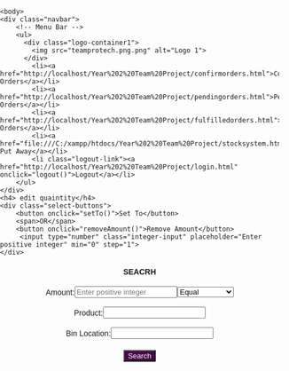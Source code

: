 <!DOCTYPE html>
<html>

<head>
    <title>Phone Selling Stock System</title>
    <style>
        body {
            font-family: Arial, sans-serif;
            margin: 0;
            padding: 0;
            background-image: url('backgroundimage.jpg.png');
            /* Replace 'your-background-image.jpg' with the actual path to your image file */
            background-size: cover;
            background-position: center;
            background-repeat: no-repeat;
        }

        .navbar {
            background-color: rgb(73, 7, 73);
            overflow: hidden;
        }

        .navbar ul {
            list-style-type: none;
            margin: 0;
            padding: 0;
        }

        .navbar ul li {
            float: left;
            display: block;
            color: white;
            text-align: center;
            padding: 14px 16px;
            text-decoration: none;
        }

        .navbar ul li a {
            display: block;
            color: white;
            text-align: center;
            padding: 14px 16px;
            text-decoration: none;
        }

        .navbar li.logout-link {
            float: right;
            /* Move the logout link to the right */
        }

        .logout-link {
            text-decoration: none;
            color: #f44336;
            padding: 14px 16px;
            display: block;
        }

        .logout-link:hover {
            background-color: #f44336;
            color: white;
        }

        .header {
            display: flex;
            align-items: center;
            background-color: #f2f2f2;
            padding: 20px;
        }

        .navbar img:first-of-type {
            float: left;
            width: 100px;
            height: auto;
            margin-right: 20px;
        }

        h1 {
            text-align: center;
            color: purple;
        }

        .header img:first-of-type {
            width: 50px;
            height: auto;
            margin-right: auto;
        }

        .login-signup {
            float: left;
        }

        .login-signup a {
            margin-left: 10px;
            text-decoration: none;
            color: purple;
        }

        .main-content {
            margin: 20px;
        }

        form {
            max-width: 300px;
            margin: auto;
        }

        form label {
            font-weight: bold;
        }

        form input[type="text"] {
            width: 100%;
            padding: 12px 20px;
            margin: 8px 0;
            box-sizing: border-box;
        }

        form input[type="submit"] {
            background-color: purple;
            color: white;
            padding: 14px 20px;
            margin: 8px 0;
            border: none;
            cursor: pointer;
            width: 100%;
        }

        form input[type="submit"]:hover {
            background-color: #a19c9c;
        }
        .select-buttons {
            display: flex;
            justify-content: center;
            margin-top: 20px;
        }

        .select-buttons button {
               margin: 0;
    color: white;
	    background-color: rgb(73, 7, 73);

        }

        .filtering {
    display: flex;
    justify-content: center;
    align-items: center;
}
h4 {
    text-align: center;
    text-transform: uppercase;
}

.filtering label, .filtering input, .filtering select {
    margin: 0 10px;
}
    </style>
</head>

    <body>
    <div class="navbar">
        <!-- Menu Bar -->
        <ul>
          <div class="logo-container1">
            <img src="teamprotech.png.png" alt="Logo 1">
          </div>
            <li><a href="http://localhost/Year%202%20Team%20Project/confirmorders.html">Confirm Orders</a></li>
            <li><a href="http://localhost/Year%202%20Team%20Project/pendingorders.html">Pending Orders</a></li>
            <li><a href="http://localhost/Year%202%20Team%20Project/fulfilledorders.html">Fulfilled Orders</a></li>
            <li><a href="file:///C:/xampp/htdocs/Year%202%20Team%20Project/stocksystem.html">Stock Put Away</a></li>
            <li class="logout-link"><a href="http://localhost/Year%202%20Team%20Project/login.html" onclick="logout()">Logout</a></li>
        </ul>
    </div>
    <h4> edit quaintity</h4>
    <div class="select-buttons">
        <button onclick="setTo()">Set To</button>
        <span>OR</span>
        <button onclick="removeAmount()">Remove Amount</button>
         <input type="number" class="integer-input" placeholder="Enter positive integer" min="0" step="1">
    </div>

<h4>seacrh</h4>
<div class="filtering">
    <label for="amount">Amount:</label>
    <input type="number" id="amount" class="filter-input" placeholder="Enter positive integer" min="0" step="1">
    <select id="amountFilter">
        <option value="=">Equal</option>
        <option value="<">Less Than</option>
        <option value=">">Greater Than</option>
    </select>
</div>
<br>
<div class="filtering">
    <label for="product">Product:</label>
    <input type="text" id="product" class="filter-input">
</div>
<br>
<div class="filtering">
    <label for="binLocation">Bin Location:</label>
    <input type="text" id="binLocation" class="filter-input">
</div>
<div class="select-buttons">
<button id="searchButton">Search</button>
</div>
    <script>
            function searchDatabase() {
            // Get values from inputs
            var amount = document.getElementById('amount').value;
            var amountFilter = document.getElementById('amountFilter').value;
            var product = document.getElementById('product').value;
            var binLocation = document.getElementById('binLocation').value;

            // Perform SQL query
        }




        function setTo() {
            // Implement SQL query for setting a value
 
        }

        function removeAmount() {
            // Implement SQL query for removing an amount
            
        }
    </script>
</body>

</html>
